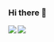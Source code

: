 ### Hi there 👋

<a href="https://github.com/furuyad">
  <img align="left" src="https://github-readme-stats.vercel.app/api?username=furuyad&count_private=true&show_icons=true&theme=radical" />
</a>
<a href="https://github.com/furuyad">
  <img align="center" src="https://github-readme-stats.vercel.app/api/top-langs/?username=anuraghazra&layout=compact" />
</a>

<!-- [![Anurag's GitHub stats](https://github-readme-stats.vercel.app/api?username=furuyad&count_private=true&show_icons=true&theme=radical)](https://github.com/furuyad/github-readme-stats)

[![Top Langs](https://github-readme-stats.vercel.app/api/top-langs/?username=anuraghazra&layout=compact)](https://github.com/anuraghazra/github-readme-stats)
 -->
<!--
**furuyad/furuyad** is a ✨ _special_ ✨ repository because its `README.md` (this file) appears on your GitHub profile.

Here are some ideas to get you started:

- 🔭 I’m currently working on ...
- 🌱 I’m currently learning ...
- 👯 I’m looking to collaborate on ...
- 🤔 I’m looking for help with ...
- 💬 Ask me about ...
- 📫 How to reach me: ...
- 😄 Pronouns: ...
- ⚡ Fun fact: ...
-->
